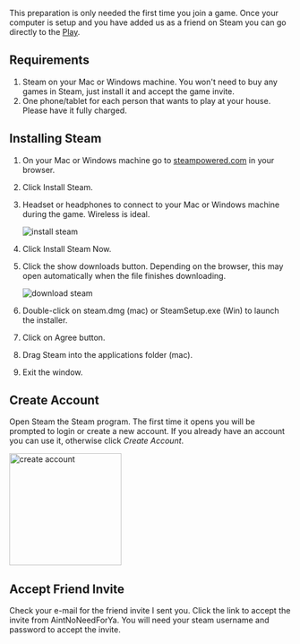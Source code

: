 This preparation is only needed the first time you join a game. Once your computer is setup and you have added us as a friend on Steam you can go directly to the [Play](page).

## Requirements

1. Steam on your Mac or Windows machine. You won't need to buy any games in Steam, just install it and accept the game invite.
2. One phone/tablet for each person that wants to play at your house. Please have it fully charged.

## Installing Steam

1. On your Mac or Windows machine go to <a href="http://steampowered.com" target="_blank">steampowered.com</a> in your browser.
2. Click Install Steam.
3. Headset or headphones to connect to your Mac or Windows machine during the game. Wireless is ideal.

    ![install steam](https://www.imore.com/sites/imore.com/files/styles/xlarge/public/field/image/2017/02/install-steam-mac-screens-01.jpeg?itok=SemxWYi8)

4. Click Install Steam Now.
5. Click the show downloads button. Depending on the browser, this may open automatically when the file finishes downloading. 

    ![download steam](https://www.imore.com/sites/imore.com/files/styles/xlarge/public/field/image/2017/02/install-steam-mac-screens-02.jpeg?itok=MtM_-I6M)

6. Double-click on steam.dmg (mac) or SteamSetup.exe (Win) to launch the installer.
7. Click on Agree button.
8. Drag Steam into the applications folder (mac).
9. Exit the window.

## Create Account

Open Steam the Steam program. The first time it opens you will be prompted to login or create a new account. If you already have an account you can use it, otherwise click *Create Account*.

<img src="https://craig-sd.github.io/JackboxGames/assets/images/SteamCreateAccount.png" alt="create account" width="200"/>

## Accept Friend Invite

Check your e-mail for the friend invite I sent you. Click the link to accept the invite from AintNoNeedForYa. You will need your steam username and password to accept the invite.